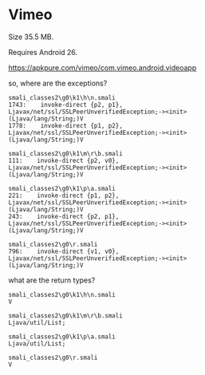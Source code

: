 # Vimeo

Size 35.5 MB.

Requires Android 26.

https://apkpure.com/vimeo/com.vimeo.android.videoapp

so, where are the exceptions?

~~~
smali_classes2\g0\k1\h\n.smali
1743:    invoke-direct {p2, p1}, Ljavax/net/ssl/SSLPeerUnverifiedException;-><init>(Ljava/lang/String;)V
1778:    invoke-direct {p1, p2}, Ljavax/net/ssl/SSLPeerUnverifiedException;-><init>(Ljava/lang/String;)V

smali_classes2\g0\k1\m\r\b.smali
111:    invoke-direct {p2, v0}, Ljavax/net/ssl/SSLPeerUnverifiedException;-><init>(Ljava/lang/String;)V

smali_classes2\g0\k1\p\a.smali
221:    invoke-direct {p1, p2}, Ljavax/net/ssl/SSLPeerUnverifiedException;-><init>(Ljava/lang/String;)V
243:    invoke-direct {p2, p1}, Ljavax/net/ssl/SSLPeerUnverifiedException;-><init>(Ljava/lang/String;)V

smali_classes2\g0\r.smali
796:    invoke-direct {v1, v0}, Ljavax/net/ssl/SSLPeerUnverifiedException;-><init>(Ljava/lang/String;)V
~~~

what are the return types?

~~~
smali_classes2\g0\k1\h\n.smali
V

smali_classes2\g0\k1\m\r\b.smali
Ljava/util/List;

smali_classes2\g0\k1\p\a.smali
Ljava/util/List;

smali_classes2\g0\r.smali
V
~~~

